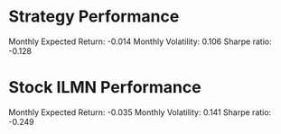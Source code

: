 # Strategy Performance
Monthly Expected Return: -0.014
Monthly Volatility: 0.106
Sharpe ratio: -0.128
# Stock ILMN Performance
Monthly Expected Return: -0.035
Monthly Volatility: 0.141
Sharpe ratio: -0.249
